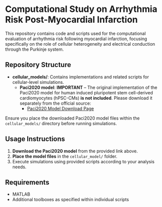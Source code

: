 # Computational Study on Arrhythmia Risk Post-Myocardial Infarction

This repository contains code and scripts used for the computational evaluation of arrhythmia risk following myocardial infarction, focusing specifically on the role of cellular heterogeneity and electrical conduction through the Purkinje system.

## Repository Structure

- **cellular_models/**: Contains implementations and related scripts for cellular-level simulations.
  - **Paci2020 model**: **IMPORTANT** – The original implementation of the Paci2020 model for human induced pluripotent stem cell-derived cardiomyocytes (hPSC-CMs) **is not included**. Please download it separately from the official source:
    - [Paci2020 Model Download Page](https://www.mcbeng.it/en/downloads/software/paci2020.html)

Ensure you place the downloaded Paci2020 model files within the `cellular_models/` directory before running simulations.

## Usage Instructions

1. **Download the Paci2020 model** from the provided link above.
2. **Place the model files** in the `cellular_model/` folder.
3. Execute simulations using provided scripts according to your analysis needs.

## Requirements

- MATLAB
- Additional toolboxes as specified within individual scripts


